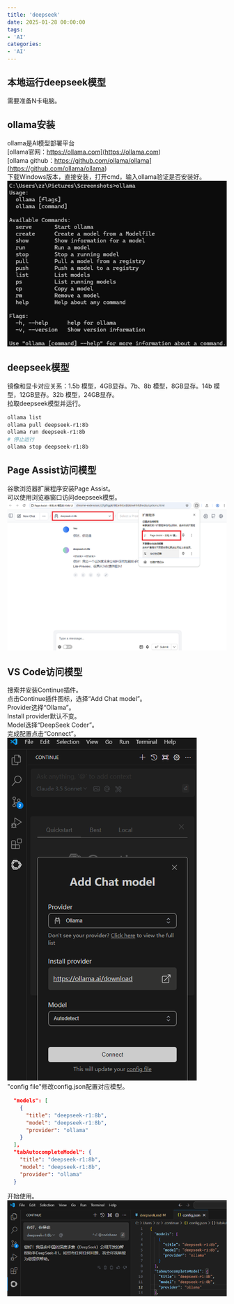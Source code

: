```yaml
---
title: 'deepseek'
date: 2025-01-28 00:00:00
tags:
- 'AI'
categories:
- 'AI'
---
```


## 本地运行deepseek模型

需要准备N卡电脑。  

## ollama安装  
ollama是AI模型部署平台  
[ollama官网：https://ollama.com](<https://ollama.com>)  
[ollama github：https://github.com/ollama/ollama](<https://github.com/ollama/ollama>)  
下载Windows版本，直接安装，打开cmd，输入ollama验证是否安装好。  
![Ollama](./deepseek.assets/Ollama.png)

## deepseek模型

镜像和显卡对应关系：1.5b 模型，4GB显存。7b、8b 模型，8GB显存。14b 模型，12GB显存。32b 模型，24GB显存。  
拉取deepseek模型并运行。  
```bash
ollama list 
ollama pull deepseek-r1:8b
ollama run deepseek-r1:8b
# 停止运行
ollama stop deepseek-r1:8b
```

## Page Assist访问模型

谷歌浏览器扩展程序安装Page Assist。  
可以使用浏览器窗口访问deepseek模型。  
![PageAssist](./deepseek.assets/PageAssist.png)

## VS Code访问模型

搜索并安装Continue插件。  
点击Continue插件图标，选择“Add Chat model”。  
Provider选择“Ollama”。  
Install provider默认不变。  
Model选择“DeepSeek Coder”。  
完成配置点击“Connect”。  
![Continue](./deepseek.assets/Continue.png)  
"config file"修改config.json配置对应模型。  
```json
  "models": [
    {
      "title": "deepseek-r1:8b",
      "model": "deepseek-r1:8b",
      "provider": "ollama"
    }
  ],
  "tabAutocompleteModel": {
    "title": "deepseek-r1:8b",
    "model": "deepseek-r1:8b",
    "provider": "ollama"
  }
``` 
开始使用。
![Chat](./deepseek.assets/Chat.png)   

